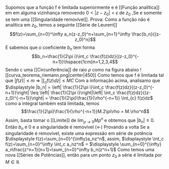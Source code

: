 Supomos que a função f é limitada superiormente e é [[Função analítica]] em em alguma vizinhança removendo $0<|z-z_0|<\epsilon$ de $z_0$ ,Se e somente se tem uma [[Singularidade removível]].
	Prova:
	Como a função não é analítica em $z_0$, temos a seguinte [[Série de Leurent]]
	$$f(z)=\sum_{n=0}^\infty a_n(z-z_0)^n+\sum_{n=1}^\infty \frac{b_n}{(z-z_0)^n}$$
	E sabemos que o coeficiente $b_n$ tem forma
	$$b_n=\frac{1}{2\pi i}\int_c \frac{f(z)dz}{(z-z_0)^{-n+1}}\hspace{1cm}n=1,2,3,4$$
	Sendo c uma [[Circunferência]] de raio $\rho$ como na figura abaixo
	![[curva_teorema_riemann.png|center|450]]
	Como temos que f é limitada tal que $|f(z)|\leq m$ => $\displaystyle \left|\int_{c}f(z)dz\right| \leq M C$ 
	Com a informação acima, analisamo que 
	$\displaystyle |b_n| = \left| \frac{1}{2\pi i}\int_c \frac{f(z)dz}{(z-z_0)^{-n+1}}\right| \leq \left| \frac{1}{2\pi i}\right|\left| \int_c \frac{f(z)dz}{(z-z_0)^{-n+1}}\right| = \frac{1}{2\pi}\frac{1}{\rho^{-n+1}} \int_{c} f(z)dz$ 
	como a integral também está limitada, temos
	$$\frac{1}{2\pi}\frac{1}{\rho^{-n+1}}M.2\pi\rho = M.\rho^n$$
	Assim, basta tomar o [[Limite]] de $\displaystyle \lim_{\rho \to 0} M\rho^n$ e obtemos que $|b_n|\leq 0$. Então $b_n$ é 0 e a singularidade é removível
	(<-) Provando a volta
	Se a singularidade é removível, existe uma expressão em série de potência
	$\displaystyle f(z)=\sum_{n=0}^{\infty}a_nz^n$, assim, $\displaystyle \int_c f(z)=\sum_{n=0}^\infty \int_c a_nz^n$ = $\displaystyle \sum_{n=0}^{\infty} a_n\frac{z^n+1}{n+1}=\sum_{n=0}^\infty b_n(z^n+1)$ Como temos uma nova [[Séries de Potências]], então para um ponto $z_0$ a série é limitada por $M \in \mathbb{R}$ 
	 